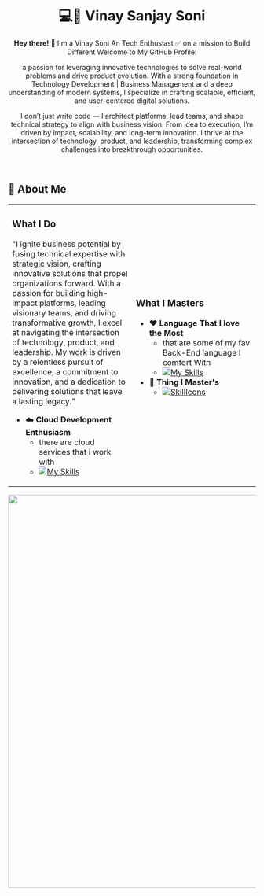 # <div align="center">💻💭 **Vinay Sanjay Soni**</div>

<div align="center">
  <p><strong>Hey there!</strong> 👋 I'm a Vinay Soni An Tech Enthusiast ✅ on a mission to Build Different Welcome to My GitHub Profile!</p>
</div>

<div align="center">
  <p>a passion for leveraging innovative technologies to solve real-world problems and drive product evolution. With a strong foundation in Technology Development | Business Management and a deep understanding of modern systems, I specialize in crafting scalable, efficient, and user-centered digital solutions.

I don’t just write code — I architect platforms, lead teams, and shape technical strategy to align with business vision. From idea to execution, I’m driven by impact, scalability, and long-term innovation. I thrive at the intersection of technology, product, and leadership, transforming complex challenges into breakthrough opportunities.

</p>
</div>

<br>

## 💫 About Me
<div align="center">
<table>
  
<tr>
<td width="50%">

### What I Do
"I ignite business potential by fusing technical expertise with strategic vision, crafting innovative solutions that propel organizations forward. With a passion for building high-impact platforms, leading visionary teams, and driving transformative growth, I excel at navigating the intersection of technology, product, and leadership. My work is driven by a relentless pursuit of excellence, a commitment to innovation, and a dedication to delivering solutions that leave a lasting legacy."
- ☁️ **Cloud Development Enthusiasm**
  - there are cloud services that i work with
  - [![My Skills](https://skillicons.dev/icons?i=aws,gcp,azure,firebase&perline=5)](https://skillicons.dev)

</td>
<td width="50%">

### What I Masters
- ❤️ **Language That I love the Most**
  - that are some of my fav Back-End language I comfort With
  - [![My Skills](https://skillicons.dev/icons?i=nodejs,java,python,ruby,cs,net,php,go,swift,kotlin,rust,haskell,perl,dart,crystal&perline=5)](https://skillicons.dev)
- 👾 **Thing I Master's**
  - [![SkillIcons](https://skillicons.dev/icons?i=js,ts,html,css,c,cpp,tailwind,vue,nuxt,mongodb,prisma,docker&perline=6)](https://skillicons.dev)

</td>
</tr>

</table>

<div align="center">

  <img src="https://imgpx.com/jlTyD01fg9sk.png" width="800"/>

</div>
